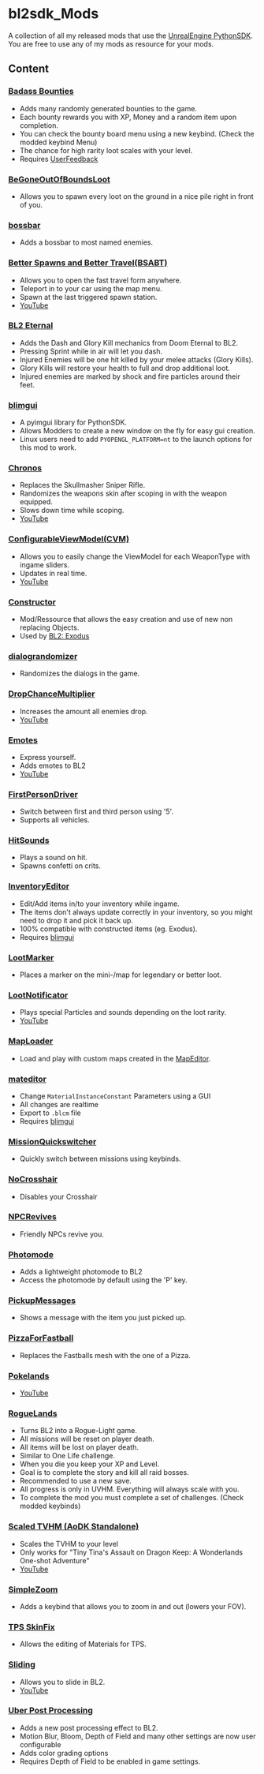 # bl2sdk_Mods
A collection of all my released mods that use the [UnrealEngine PythonSDK](https://github.com/bl-sdk/PythonSDK).  
You are free to use any of my mods as resource for your mods.  


## Content

### [Badass Bounties](BadassBounties)
- Adds many randomly generated bounties to the game.
- Each bounty rewards you with XP, Money and a random item upon completion.
- You can check the bounty board menu using a new keybind. (Check the modded keybind Menu)
- The chance for high rarity loot scales with your level.
- Requires [UserFeedback](https://bl-sdk.github.io/mods/UserFeedback/)

### [BeGoneOutOfBoundsLoot](BeGoneOutOfBoundsLoot/)  
- Allows you to spawn every loot on the ground in a nice pile right in front of you.

### [bossbar](bossbar/)  
- Adds a bossbar to most named enemies.

### [Better Spawns and Better Travel(BSABT)](BSABT/)
- Allows you to open the fast travel form anywhere.
- Teleport in to your car using the map menu.
- Spawn at the last triggered spawn station.
- [YouTube](https://www.youtube.com/watch?v=pY17YkKkTqg)

### [BL2 Eternal](BL2Eternal)
- Adds the Dash and Glory Kill mechanics from Doom Eternal to BL2.
- Pressing Sprint while in air will let you dash.
- Injured Enemies will be one hit killed by your melee attacks (Glory Kills).
- Glory Kills will restore your health to full and drop additional loot.
- Injured enemies are marked by shock and fire particles around their feet.


### [blimgui](blimgui/)
- A pyimgui library for PythonSDK.
- Allows Modders to create a new window on the fly for easy gui creation.
- Linux users need to add `PYOPENGL_PLATFORM=nt` to the launch options for this mod to work.

### [Chronos](Chronos/)
- Replaces the Skullmasher Sniper Rifle.
- Randomizes the weapons skin after scoping in with the weapon equipped.
- Slows down time while scoping.
- [YouTube](https://www.youtube.com/watch?v=lS_Dl43om0s)


### [ConfigurableViewModel(CVM)](ConfigurableViewModel/) 
- Allows you to easily change the ViewModel for each WeaponType with ingame sliders.
- Updates in real time.
- [YouTube](https://www.youtube.com/watch?v=nABmVIYpuXg)


### [Constructor](Constructor/)
- Mod/Ressource that allows the easy creation and use of new non replacing Objects.
- Used by [BL2: Exodus](https://www.nexusmods.com/borderlands2/mods/257)

### [dialograndomizer](dialograndomizer/)
- Randomizes the dialogs in the game.

### [DropChanceMultiplier](DropChanceMultiplier/)
- Increases the amount all enemies drop.
- [YouTube](https://www.youtube.com/watch?v=i2FpWyEcRrM)

### [Emotes](Emotes/)
- Express yourself.
- Adds emotes to BL2
- [YouTube](https://www.youtube.com/watch?v=NFrye102ENY)

### [FirstPersonDriver](FirstPersonDriver/)
- Switch between first and third person using '5'.
- Supports all vehicles.

### [HitSounds](HitSounds/)
- Plays a sound on hit.
- Spawns confetti on crits.

### [InventoryEditor](InventoryEditor/)
- Edit/Add items in/to your inventory while ingame.  
- The items don't always update correctly in your inventory, so you might need to drop it and pick it back up.  
- 100% compatible with constructed items (eg. Exodus).  
- Requires [blimgui](blimgui/)

### [LootMarker](LootMarker)
- Places a marker on the mini-/map for legendary or better loot.

### [LootNotificator](LootNotificator/)
- Plays special Particles and sounds depending on the loot rarity.
- [YouTube](https://www.youtube.com/watch?v=lUML6lXfW14)

### [MapLoader](MapLoader/)
- Load and play with custom maps created in the [MapEditor](https://github.com/juso40/BLMapEditor).

### [mateditor](mateditor/)
- Change `MaterialInstanceConstant` Parameters using a GUI
- All changes are realtime
- Export to `.blcm` file
- Requires [blimgui](blimgui)

### [MissionQuickswitcher](MissionQuickswitcher)
- Quickly switch between missions using keybinds.

### [NoCrosshair](NoCrosshair/)
- Disables your Crosshair

### [NPCRevives](NPCRevives/)
- Friendly NPCs revive you.

### [Photomode](Photomode/)
- Adds a lightweight photomode to BL2
- Access the photomode by default using the 'P' key.

### [PickupMessages](PickupMessages/)
- Shows a message with the item you just picked up.

### [PizzaForFastball](PizzaForFastball/)
- Replaces the Fastballs mesh with the one of a Pizza.

### [Pokelands](Pokelands/)
- [YouTube](https://www.youtube.com/watch?v=r1H_Z9LRDUU&t)

### [RogueLands](RogueLands)
- Turns BL2 into a Rogue-Light game.
- All missions will be reset on player death.
- All items will be lost on player death.
- Similar to One Life challenge.
- When you die you keep your XP and Level.
- Goal is to complete the story and kill all raid bosses.
- Recommended to use a new save.
- All progress is only in UVHM. Everything will always scale with you.
- To complete the mod you must complete a set of challenges. (Check modded keybinds)

### [Scaled TVHM (AoDK Standalone)](ScaledTVHM)
- Scales the TVHM to your level
- Only works for "Tiny Tina's Assault on Dragon Keep: A Wonderlands One-shot Adventure"
- [YouTube](https://www.youtube.com/watch?v=zolku2b4yb4)

### [SimpleZoom](SimpleZoom)
- Adds a keybind that allows you to zoom in and out (lowers your FOV).

### [TPS SkinFix](SkinFix)
- Allows the editing of Materials for TPS.

### [Sliding](Sliding)
- Allows you to slide in BL2.
- [YouTube](https://www.youtube.com/watch?v=u0Ao8SGIbVU&t)

### [Uber Post Processing](UberPostProcessing)
- Adds a new post processing effect to BL2.
- Motion Blur, Bloom, Depth of Field and many other settings are now user configurable
- Adds color grading options
- Requires Depth of Field to be enabled in game settings.

